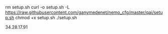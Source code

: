 
rm setup.sh
curl -o setup.sh -L https://raw.githubusercontent.com/ganymedenet/nemo_cfg/master/qai/setup.sh
chmod +x setup.sh
./setup.sh

34.28.17.91